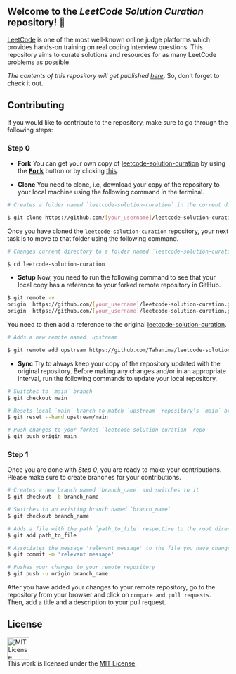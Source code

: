 Welcome to the *LeetCode Solution Curation* repository! 👋
---

[LeetCode](https://leetcode.com/) is one of the most well-known online judge platforms which provides hands-on training on real coding interview questions. This repository aims to curate solutions and resources for as many LeetCode problems as possible.

*The contents of this repository will get published [here](https://tahanima.github.io/hello-leetcode/)*. So, don't forget to check it out.

## Contributing
If you would like to contribute to the repository, make sure to go through the following steps:

### Step 0 ###
* **Fork**
You can get your own copy of [leetcode-solution-curation](https://github.com/Tahanima/leetcode-solution-curation) by using the <a href="https://github.com/Tahanima/leetcode-solution-curation/new/main?readme=1#fork-destination-box"><kbd><b>Fork</b></kbd></a> button or by clicking [this](https://github.com/Tahanima/leetcode-solution-curation/new/main?readme=1#fork-destination-box).

* **Clone**
You need to clone, i.e, download your copy of the repository to your local machine using the following command in the terminal.
```bash
# Creates a folder named `leetcode-solution-curation` in the current directory with appropriate resources

$ git clone https://github.com/[your_username]/leetcode-solution-curation.git
```
Once you have cloned the `leetcode-solution-curation` repository, your next task is to move to that folder using the following command.
```bash
# Changes current directory to a folder named `leetcode-solution-curation`

$ cd leetcode-solution-curation
```

* **Setup**
Now, you need to run the following command to see that your local copy has a reference to your forked remote repository in GitHub.
```bash
$ git remote -v
origin  https://github.com/[your_username]/leetcode-solution-curation.git (fetch)
origin  https://github.com/[your_username]/leetcode-solution-curation.git (push)
```
You need to then add a reference to the original [leetcode-solution-curation](https://github.com/Tahanima/leetcode-solution-curation).

```bash
# Adds a new remote named `upstream`

$ git remote add upstream https://github.com/Tahanima/leetcode-solution-curation.git
```

* **Sync**
Try to always keep your copy of the repository updated with the original repository. Before making any changes and/or in an appropriate interval, run the following commands to update your local repository.

```bash
# Switches to `main` branch
$ git checkout main

# Resets local `main` branch to match `upstream` repository's `main` branch
$ git reset --hard upstream/main

# Push changes to your forked `leetcode-solution-curation` repo
$ git push origin main
```

### Step 1 ###
Once you are done with *Step 0*, you are ready to make your contributions. Please make sure to create branches for your contributions.

```bash
# Creates a new branch named `branch_name` and switches to it
$ git checkout -b branch_name

# Switches to an existing branch named `branch_name`
$ git checkout branch_name

# Adds a file with the path `path_to_file` respective to the root directory
$ git add path_to_file

# Associates the message 'relevant message' to the file you have changed
$ git commit -m 'relevant message'

# Pushes your changes to your remote repository
$ git push -u origin branch_name
```

After you have added your changes to your remote repository, go to the repository from your browser and click on `compare and pull requests`. Then, add a title and a description to your pull request.

## License
<a rel="license" href="https://opensource.org/licenses/MIT"><img alt="MIT License" style="border-width:0" height="50" src="https://w7.pngwing.com/pngs/514/841/png-transparent-mit-license-bsd-licence-open-source-license-copyright-miscellaneous-text-logo.png" /></a><br />This work is licensed under the <a rel="license" href="https://opensource.org/licenses/MIT">MIT License</a>.